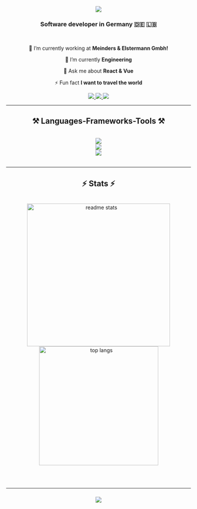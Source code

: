 <h1 align="center">
    <img src="https://readme-typing-svg.herokuapp.com/?font=Righteous&size=35&center=true&vCenter=true&width=500&height=70&duration=4000&lines=Hi+There!+👋;+I'm+Mohamad+Masri!;" />
</h1>

<h3 align="center">Software developer in Germany 🇩🇪 🇱🇧</h3>

<br/>

<div align="center">
 
 🔭 I’m currently working at **Meinders & Elstermann Gmbh!**
 
 🌱 I’m currently **Engineering**

 💬 Ask me about **React & Vue**

 ⚡ Fun fact **I want to travel the world**
 
 </div>
 
<div align="center"> 
  <a href="mailto:masri_mohamad@protonmail.com">
    <img src="https://img.shields.io/badge/Gmail-333333?style=for-the-badge&logo=gmail&logoColor=red" />
  </a>
  <a href="https://www.linkedin.com/in/mohamad-masri-89778915a/" target="_blank">
    <img src="https://img.shields.io/badge/LinkedIn-0077B5?style=for-the-badge&logo=linkedin&logoColor=white" target="_blank" />
  </a>
  <a href="https://masri-programmer.github.io/mohamad-masri/" target="_blank">
     <img src="https://img.shields.io/badge/Portfolio-FF5722?style=for-the-badge&logo=todoist&logoColor=white" target="_blank" />
  </a>
</div>

 <hr/>
 
<h2 align="center">⚒️ Languages-Frameworks-Tools ⚒️</h2>
<br/>
<div align="center">
    <img src="https://skillicons.dev/icons?i=react,html,css,github,neovim,tailwind,git" />
    <br> <img src="https://skillicons.dev/icons?i=vue,html,css,github,neovim,tailwind,git" />
    <br>
    <img src="https://skillicons.dev/icons?i=nodejs,javascript,typescript,express,firebase,nextjs,mysql" /><br>
</div>

<br/>
<!---
<hr/>

<div align="center">
  <h2>🐍 My Contributions 🐍</h2>
  <br>
  <img alt="snake eating my contributions" src="https://raw.githubusercontent.com/WassimYazbekk/WassimYazbekk/output/github-contribution-grid-snake.svg" />
  
  <br/><br/><br/>
</div>
--->
<hr/>

<h2 align="center">⚡ Stats ⚡</h2>
<br>
<div align=center>
  <img width=390 src="https://github-readme-stats.vercel.app/api?username=Masri-programmer&show_icons=true&theme=react&rank_icon=github&border_radius=10" alt="readme stats" />
  <img width=325 src="https://github-readme-stats.vercel.app/api/top-langs/?username=Masri-programmer&hide=HTML&langs_count=8&layout=compact&theme=react&border_radius=10&size_weight=0.5&count_weight=0.5&exclude_repo=github-readme-stats" alt="top langs" />
</div>

<br/><br/>
<hr/>

<h3 align="center">
    <img src="https://readme-typing-svg.herokuapp.com/?font=Righteous&size=25&center=true&vCenter=true&width=500&height=70&duration=4000&lines=Thanks+for+visiting!+✌️;+Shoot+me+a+message+on+Linkedin!;I'm+always+down+to+collab+:)">
</h3>

<br/>
